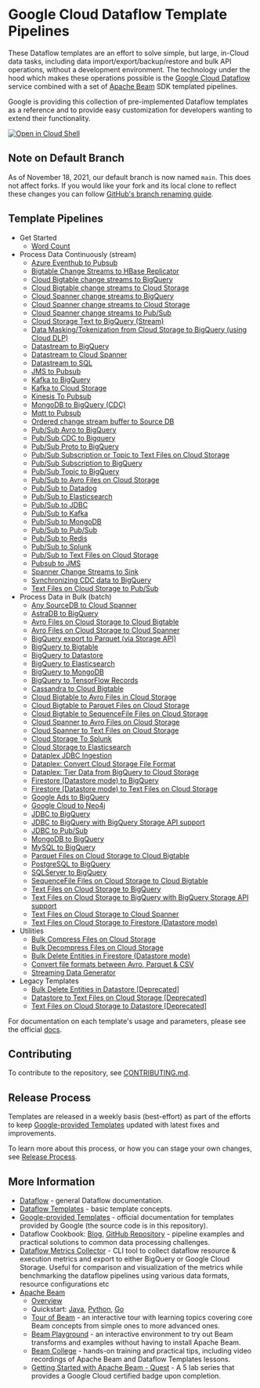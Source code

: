 # Google Cloud Dataflow Template Pipelines

These Dataflow templates are an effort to solve simple, but large, in-Cloud data
tasks, including data import/export/backup/restore and bulk API operations,
without a development environment. The technology under the hood which makes
these operations possible is the
[Google Cloud Dataflow](https://cloud.google.com/dataflow/) service combined
with a set of [Apache Beam](https://beam.apache.org/) SDK templated pipelines.

Google is providing this collection of pre-implemented Dataflow templates as a
reference and to provide easy customization for developers wanting to extend
their functionality.

[![Open in Cloud Shell](http://gstatic.com/cloudssh/images/open-btn.svg)](https://console.cloud.google.com/cloudshell/editor?cloudshell_git_repo=https%3A%2F%2Fgithub.com%2FGoogleCloudPlatform%2FDataflowTemplates.git)

## Note on Default Branch

As of November 18, 2021, our default branch is now named `main`. This does not
affect forks. If you would like your fork and its local clone to reflect these
changes you can
follow [GitHub's branch renaming guide](https://docs.github.com/en/repositories/configuring-branches-and-merges-in-your-repository/managing-branches-in-your-repository/renaming-a-branch).

## Template Pipelines

- Get Started
    - [Word Count](https://github.com/search?q=repo%3AGoogleCloudPlatform%2FDataflowTemplates%20Word_Count&type=code)
- Process Data Continuously (stream)
    - [Azure Eventhub to Pubsub](https://github.com/search?q=repo%3AGoogleCloudPlatform%2FDataflowTemplates%20Azure_Eventhub_to_PubSub&type=code)
    - [Bigtable Change Streams to HBase Replicator](https://github.com/search?q=repo%3AGoogleCloudPlatform%2FDataflowTemplates%20Bigtable_Change_Streams_to_HBase&type=code)
    - [Cloud Bigtable change streams to BigQuery](https://github.com/search?q=repo%3AGoogleCloudPlatform%2FDataflowTemplates%20Bigtable_Change_Streams_to_BigQuery&type=code)
    - [Cloud Bigtable change streams to Cloud Storage](https://github.com/search?q=repo%3AGoogleCloudPlatform%2FDataflowTemplates%20Bigtable_Change_Streams_to_Google_Cloud_Storage&type=code)
    - [Cloud Spanner change streams to BigQuery](https://github.com/search?q=repo%3AGoogleCloudPlatform%2FDataflowTemplates%20Spanner_Change_Streams_to_BigQuery&type=code)
    - [Cloud Spanner change streams to Cloud Storage](https://github.com/search?q=repo%3AGoogleCloudPlatform%2FDataflowTemplates%20Spanner_Change_Streams_to_Google_Cloud_Storage&type=code)
    - [Cloud Spanner change streams to Pub/Sub](https://github.com/search?q=repo%3AGoogleCloudPlatform%2FDataflowTemplates%20Spanner_Change_Streams_to_PubSub&type=code)
    - [Cloud Storage Text to BigQuery (Stream)](https://github.com/search?q=repo%3AGoogleCloudPlatform%2FDataflowTemplates%20Stream_GCS_Text_to_BigQuery_Flex&type=code)
    - [Data Masking/Tokenization from Cloud Storage to BigQuery (using Cloud DLP)](https://github.com/search?q=repo%3AGoogleCloudPlatform%2FDataflowTemplates%20Stream_DLP_GCS_Text_to_BigQuery_Flex&type=code)
    - [Datastream to BigQuery](https://github.com/search?q=repo%3AGoogleCloudPlatform%2FDataflowTemplates%20Cloud_Datastream_to_BigQuery&type=code)
    - [Datastream to Cloud Spanner](https://github.com/search?q=repo%3AGoogleCloudPlatform%2FDataflowTemplates%20Cloud_Datastream_to_Spanner&type=code)
    - [Datastream to SQL](https://github.com/search?q=repo%3AGoogleCloudPlatform%2FDataflowTemplates%20Cloud_Datastream_to_SQL&type=code)
    - [JMS to Pubsub](https://github.com/search?q=repo%3AGoogleCloudPlatform%2FDataflowTemplates%20Jms_to_PubSub&type=code)
    - [Kafka to BigQuery](https://github.com/search?q=repo%3AGoogleCloudPlatform%2FDataflowTemplates%20Kafka_to_BigQuery&type=code)
    - [Kafka to Cloud Storage](https://github.com/search?q=repo%3AGoogleCloudPlatform%2FDataflowTemplates%20Kafka_to_GCS&type=code)
    - [Kinesis To Pubsub](https://github.com/search?q=repo%3AGoogleCloudPlatform%2FDataflowTemplates%20Kinesis_To_Pubsub&type=code)
    - [MongoDB to BigQuery (CDC)](https://github.com/search?q=repo%3AGoogleCloudPlatform%2FDataflowTemplates%20MongoDB_to_BigQuery_CDC&type=code)
    - [Mqtt to Pubsub](https://github.com/search?q=repo%3AGoogleCloudPlatform%2FDataflowTemplates%20Mqtt_to_PubSub&type=code)
    - [Ordered change stream buffer to Source DB](https://github.com/search?q=repo%3AGoogleCloudPlatform%2FDataflowTemplates%20Ordered_Changestream_Buffer_to_Sourcedb&type=code)
    - [Pub/Sub Avro to BigQuery](https://github.com/search?q=repo%3AGoogleCloudPlatform%2FDataflowTemplates%20PubSub_Avro_to_BigQuery&type=code)
    - [Pub/Sub CDC to Bigquery](https://github.com/search?q=repo%3AGoogleCloudPlatform%2FDataflowTemplates%20PubSub_CDC_to_BigQuery&type=code)
    - [Pub/Sub Proto to BigQuery](https://github.com/search?q=repo%3AGoogleCloudPlatform%2FDataflowTemplates%20PubSub_Proto_to_BigQuery&type=code)
    - [Pub/Sub Subscription or Topic to Text Files on Cloud Storage](https://github.com/search?q=repo%3AGoogleCloudPlatform%2FDataflowTemplates%20Cloud_PubSub_to_GCS_Text_Flex&type=code)
    - [Pub/Sub Subscription to BigQuery](https://github.com/search?q=repo%3AGoogleCloudPlatform%2FDataflowTemplates%20PubSub_to_BigQuery_Flex&type=code)
    - [Pub/Sub Topic to BigQuery](https://github.com/search?q=repo%3AGoogleCloudPlatform%2FDataflowTemplates%20PubSub_to_BigQuery&type=code)
    - [Pub/Sub to Avro Files on Cloud Storage](https://github.com/search?q=repo%3AGoogleCloudPlatform%2FDataflowTemplates%20Cloud_PubSub_to_Avro_Flex&type=code)
    - [Pub/Sub to Datadog](https://github.com/search?q=repo%3AGoogleCloudPlatform%2FDataflowTemplates%20Cloud_PubSub_to_Datadog&type=code)
    - [Pub/Sub to Elasticsearch](https://github.com/search?q=repo%3AGoogleCloudPlatform%2FDataflowTemplates%20PubSub_to_Elasticsearch&type=code)
    - [Pub/Sub to JDBC](https://github.com/search?q=repo%3AGoogleCloudPlatform%2FDataflowTemplates%20Pubsub_to_Jdbc&type=code)
    - [Pub/Sub to Kafka](https://github.com/search?q=repo%3AGoogleCloudPlatform%2FDataflowTemplates%20PubSub_to_Kafka&type=code)
    - [Pub/Sub to MongoDB](https://github.com/search?q=repo%3AGoogleCloudPlatform%2FDataflowTemplates%20Cloud_PubSub_to_MongoDB&type=code)
    - [Pub/Sub to Pub/Sub](https://github.com/search?q=repo%3AGoogleCloudPlatform%2FDataflowTemplates%20Cloud_PubSub_to_Cloud_PubSub&type=code)
    - [Pub/Sub to Redis](https://github.com/search?q=repo%3AGoogleCloudPlatform%2FDataflowTemplates%20Cloud_PubSub_to_Redis&type=code)
    - [Pub/Sub to Splunk](https://github.com/search?q=repo%3AGoogleCloudPlatform%2FDataflowTemplates%20Cloud_PubSub_to_Splunk&type=code)
    - [Pub/Sub to Text Files on Cloud Storage](https://github.com/search?q=repo%3AGoogleCloudPlatform%2FDataflowTemplates%20Cloud_PubSub_to_GCS_Text&type=code)
    - [Pubsub to JMS](https://github.com/search?q=repo%3AGoogleCloudPlatform%2FDataflowTemplates%20Pubsub_to_Jms&type=code)
    - [Spanner Change Streams to Sink](https://github.com/search?q=repo%3AGoogleCloudPlatform%2FDataflowTemplates%20Spanner_Change_Streams_to_Sink&type=code)
    - [Synchronizing CDC data to BigQuery](https://github.com/search?q=repo%3AGoogleCloudPlatform%2FDataflowTemplates%20Cdc_To_BigQuery_Template&type=code)
    - [Text Files on Cloud Storage to Pub/Sub](https://github.com/search?q=repo%3AGoogleCloudPlatform%2FDataflowTemplates%20Stream_GCS_Text_to_Cloud_PubSub&type=code)
- Process Data in Bulk (batch)
    - [Any SourceDB to Cloud Spanner](https://github.com/search?q=repo%3AGoogleCloudPlatform%2FDataflowTemplates%20Sourcedb_To_Spanner&type=code)
    - [AstraDB to BigQuery](https://github.com/search?q=repo%3AGoogleCloudPlatform%2FDataflowTemplates%20AstraDB_To_BigQuery&type=code)
    - [Avro Files on Cloud Storage to Cloud Bigtable](https://github.com/search?q=repo%3AGoogleCloudPlatform%2FDataflowTemplates%20GCS_Avro_to_Cloud_Bigtable&type=code)
    - [Avro Files on Cloud Storage to Cloud Spanner](https://github.com/search?q=repo%3AGoogleCloudPlatform%2FDataflowTemplates%20GCS_Avro_to_Cloud_Spanner&type=code)
    - [BigQuery export to Parquet (via Storage API)](https://github.com/search?q=repo%3AGoogleCloudPlatform%2FDataflowTemplates%20BigQuery_to_Parquet&type=code)
    - [BigQuery to Bigtable](https://github.com/search?q=repo%3AGoogleCloudPlatform%2FDataflowTemplates%20BigQuery_to_Bigtable&type=code)
    - [BigQuery to Datastore](https://github.com/search?q=repo%3AGoogleCloudPlatform%2FDataflowTemplates%20Cloud_BigQuery_to_Cloud_Datastore&type=code)
    - [BigQuery to Elasticsearch](https://github.com/search?q=repo%3AGoogleCloudPlatform%2FDataflowTemplates%20BigQuery_to_Elasticsearch&type=code)
    - [BigQuery to MongoDB](https://github.com/search?q=repo%3AGoogleCloudPlatform%2FDataflowTemplates%20BigQuery_to_MongoDB&type=code)
    - [BigQuery to TensorFlow Records](https://github.com/search?q=repo%3AGoogleCloudPlatform%2FDataflowTemplates%20Cloud_BigQuery_to_GCS_TensorFlow_Records&type=code)
    - [Cassandra to Cloud Bigtable](https://github.com/search?q=repo%3AGoogleCloudPlatform%2FDataflowTemplates%20Cassandra_To_Cloud_Bigtable&type=code)
    - [Cloud Bigtable to Avro Files in Cloud Storage](https://github.com/search?q=repo%3AGoogleCloudPlatform%2FDataflowTemplates%20Cloud_Bigtable_to_GCS_Avro&type=code)
    - [Cloud Bigtable to Parquet Files on Cloud Storage](https://github.com/search?q=repo%3AGoogleCloudPlatform%2FDataflowTemplates%20Cloud_Bigtable_to_GCS_Parquet&type=code)
    - [Cloud Bigtable to SequenceFile Files on Cloud Storage](https://github.com/search?q=repo%3AGoogleCloudPlatform%2FDataflowTemplates%20Cloud_Bigtable_to_GCS_SequenceFile&type=code)
    - [Cloud Spanner to Avro Files on Cloud Storage](https://github.com/search?q=repo%3AGoogleCloudPlatform%2FDataflowTemplates%20Cloud_Spanner_to_GCS_Avro&type=code)
    - [Cloud Spanner to Text Files on Cloud Storage](https://github.com/search?q=repo%3AGoogleCloudPlatform%2FDataflowTemplates%20Spanner_to_GCS_Text&type=code)
    - [Cloud Storage To Splunk](https://github.com/search?q=repo%3AGoogleCloudPlatform%2FDataflowTemplates%20GCS_To_Splunk&type=code)
    - [Cloud Storage to Elasticsearch](https://github.com/search?q=repo%3AGoogleCloudPlatform%2FDataflowTemplates%20GCS_to_Elasticsearch&type=code)
    - [Dataplex JDBC Ingestion](https://github.com/search?q=repo%3AGoogleCloudPlatform%2FDataflowTemplates%20Dataplex_JDBC_Ingestion&type=code)
    - [Dataplex: Convert Cloud Storage File Format](https://github.com/search?q=repo%3AGoogleCloudPlatform%2FDataflowTemplates%20Dataplex_File_Format_Conversion&type=code)
    - [Dataplex: Tier Data from BigQuery to Cloud Storage](https://github.com/search?q=repo%3AGoogleCloudPlatform%2FDataflowTemplates%20Dataplex_BigQuery_to_GCS&type=code)
    - [Firestore (Datastore mode) to BigQuery](https://github.com/search?q=repo%3AGoogleCloudPlatform%2FDataflowTemplates%20Firestore_to_BigQuery_Flex&type=code)
    - [Firestore (Datastore mode) to Text Files on Cloud Storage](https://github.com/search?q=repo%3AGoogleCloudPlatform%2FDataflowTemplates%20Firestore_to_GCS_Text&type=code)
    - [Google Ads to BigQuery](https://github.com/search?q=repo%3AGoogleCloudPlatform%2FDataflowTemplates%20Google_Ads_to_BigQuery&type=code)
    - [Google Cloud to Neo4j](https://github.com/search?q=repo%3AGoogleCloudPlatform%2FDataflowTemplates%20Google_Cloud_to_Neo4j&type=code)
    - [JDBC to BigQuery](https://github.com/search?q=repo%3AGoogleCloudPlatform%2FDataflowTemplates%20Jdbc_to_BigQuery&type=code)
    - [JDBC to BigQuery with BigQuery Storage API support](https://github.com/search?q=repo%3AGoogleCloudPlatform%2FDataflowTemplates%20Jdbc_to_BigQuery_Flex&type=code)
    - [JDBC to Pub/Sub](https://github.com/search?q=repo%3AGoogleCloudPlatform%2FDataflowTemplates%20Jdbc_to_PubSub&type=code)
    - [MongoDB to BigQuery](https://github.com/search?q=repo%3AGoogleCloudPlatform%2FDataflowTemplates%20MongoDB_to_BigQuery&type=code)
    - [MySQL to BigQuery](https://github.com/search?q=repo%3AGoogleCloudPlatform%2FDataflowTemplates%20MySQL_to_BigQuery&type=code)
    - [Parquet Files on Cloud Storage to Cloud Bigtable](https://github.com/search?q=repo%3AGoogleCloudPlatform%2FDataflowTemplates%20GCS_Parquet_to_Cloud_Bigtable&type=code)
    - [PostgreSQL to BigQuery](https://github.com/search?q=repo%3AGoogleCloudPlatform%2FDataflowTemplates%20PostgreSQL_to_BigQuery&type=code)
    - [SQLServer to BigQuery](https://github.com/search?q=repo%3AGoogleCloudPlatform%2FDataflowTemplates%20SQLServer_to_BigQuery&type=code)
    - [SequenceFile Files on Cloud Storage to Cloud Bigtable](https://github.com/search?q=repo%3AGoogleCloudPlatform%2FDataflowTemplates%20GCS_SequenceFile_to_Cloud_Bigtable&type=code)
    - [Text Files on Cloud Storage to BigQuery](https://github.com/search?q=repo%3AGoogleCloudPlatform%2FDataflowTemplates%20GCS_Text_to_BigQuery&type=code)
    - [Text Files on Cloud Storage to BigQuery with BigQuery Storage API support](https://github.com/search?q=repo%3AGoogleCloudPlatform%2FDataflowTemplates%20GCS_Text_to_BigQuery_Flex&type=code)
    - [Text Files on Cloud Storage to Cloud Spanner](https://github.com/search?q=repo%3AGoogleCloudPlatform%2FDataflowTemplates%20GCS_Text_to_Cloud_Spanner&type=code)
    - [Text Files on Cloud Storage to Firestore (Datastore mode)](https://github.com/search?q=repo%3AGoogleCloudPlatform%2FDataflowTemplates%20GCS_Text_to_Firestore&type=code)
- Utilities
    - [Bulk Compress Files on Cloud Storage](https://github.com/search?q=repo%3AGoogleCloudPlatform%2FDataflowTemplates%20Bulk_Compress_GCS_Files&type=code)
    - [Bulk Decompress Files on Cloud Storage](https://github.com/search?q=repo%3AGoogleCloudPlatform%2FDataflowTemplates%20Bulk_Decompress_GCS_Files&type=code)
    - [Bulk Delete Entities in Firestore (Datastore mode)](https://github.com/search?q=repo%3AGoogleCloudPlatform%2FDataflowTemplates%20Firestore_to_Firestore_Delete&type=code)
    - [Convert file formats between Avro, Parquet & CSV](https://github.com/search?q=repo%3AGoogleCloudPlatform%2FDataflowTemplates%20File_Format_Conversion&type=code)
    - [Streaming Data Generator](https://github.com/search?q=repo%3AGoogleCloudPlatform%2FDataflowTemplates%20Streaming_Data_Generator&type=code)
- Legacy Templates
    - [Bulk Delete Entities in Datastore [Deprecated]](https://github.com/search?q=repo%3AGoogleCloudPlatform%2FDataflowTemplates%20Datastore_to_Datastore_Delete&type=code)
    - [Datastore to Text Files on Cloud Storage [Deprecated]](https://github.com/search?q=repo%3AGoogleCloudPlatform%2FDataflowTemplates%20Datastore_to_GCS_Text&type=code)
    - [Text Files on Cloud Storage to Datastore [Deprecated]](https://github.com/search?q=repo%3AGoogleCloudPlatform%2FDataflowTemplates%20GCS_Text_to_Datastore&type=code)

For documentation on each template's usage and parameters, please see the
official [docs](https://cloud.google.com/dataflow/docs/templates/provided-templates).

## Contributing

To contribute to the repository, see [CONTRIBUTING.md](./CONTRIBUTING.md).

## Release Process

Templates are released in a weekly basis (best-effort) as part of the efforts to
keep [Google-provided Templates](https://cloud.google.com/dataflow/docs/guides/templates/provided-templates)
updated with latest fixes and improvements.

To learn more about this process, or how you can stage your own changes, see [Release Process](./release-process.md).

## More Information

* [Dataflow](https://cloud.google.com/dataflow/docs/overview) - general Dataflow documentation.
* [Dataflow Templates](https://cloud.google.com/dataflow/docs/concepts/dataflow-templates) - basic template concepts.
* [Google-provided Templates](https://cloud.google.com/dataflow/docs/guides/templates/provided-templates) - official documentation for templates provided by Google (the source code is in this repository).
* Dataflow Cookbook: [Blog](https://cloud.google.com/blog/products/data-analytics/introducing-dataflow-cookbook), [GitHub Repository](https://github.com/GoogleCloudPlatform/dataflow-cookbook) - pipeline examples and practical solutions to common data processing challenges.
* [Dataflow Metrics Collector](https://github.com/GoogleCloudPlatform/dataflow-metrics-exporter) -  CLI tool to collect dataflow resource & execution metrics and export to either BigQuery or Google Cloud Storage. Useful for comparison and visualization of the metrics while benchmarking the dataflow pipelines using various data formats, resource configurations etc
* [Apache Beam](https://beam.apache.org)
  - [Overview](https://beam.apache.org/use/beam-overview/)
  - Quickstart: [Java](https://beam.apache.org/get-started/quickstart-java), [Python](https://beam.apache.org/get-started/quickstart-py), [Go](https://beam.apache.org/get-started/quickstart-go)
  - [Tour of Beam](https://tour.beam.apache.org/) - an interactive tour with learning topics covering core Beam concepts from simple ones to more advanced ones.
  - [Beam Playground](https://beam.apache.org/get-started/try-beam-playground/) -  an interactive environment to try out Beam transforms and examples without having to install Apache Beam.
  - [Beam College](https://beamcollege.dev/) - hands-on training and practical tips, including video recordings of Apache Beam and Dataflow Templates lessons.
  - [Getting Started with Apache Beam - Quest](https://www.cloudskillsboost.google/course_templates/724) - A 5 lab series that provides a Google Cloud certified badge upon completion.
